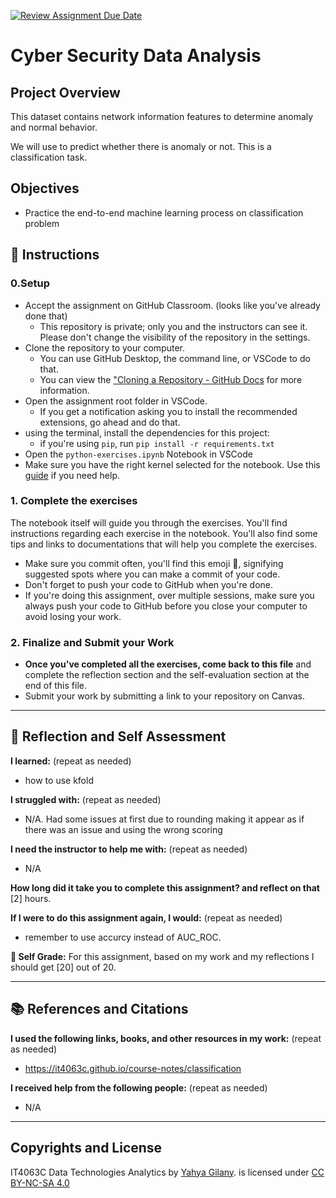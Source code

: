 [![Review Assignment Due Date](https://classroom.github.com/assets/deadline-readme-button-22041afd0340ce965d47ae6ef1cefeee28c7c493a6346c4f15d667ab976d596c.svg)](https://classroom.github.com/a/GMtiwQXP)
# Cyber Security Data Analysis
## Project Overview
This dataset contains network information features to determine anomaly and normal behavior.

We will use to predict whether there is anomaly or not. This is a classification task.


## Objectives
- Practice the end-to-end machine learning process on classification problem

## 📝 Instructions
### 0.Setup
- Accept the assignment on GitHub Classroom. (looks like you've already done that)
  - This repository is private; only you and the instructors can see it. Please don't change the visibility of the repository in the settings.
- Clone the repository to your computer.
  - You can use GitHub Desktop, the command line, or VSCode to do that.
  - You can view the ["Cloning a Repository - GitHub Docs](https://docs.github.com/en/repositories/creating-and-managing-repositories/cloning-a-repository?tool=webui) for more information.
- Open the assignment root folder in VSCode.
  - If you get a notification asking you to install the recommended extensions, go ahead and do that.
- using the terminal, install the dependencies for this project:
  - if you're using `pip`, run `pip install -r requirements.txt`
- Open the `python-exercises.ipynb` Notebook in VSCode
- Make sure you have the right kernel selected for the notebook. Use this [guide](https://it4063c.github.io/guides/FAQ/vscode-jupyter) if you need help.

### 1. Complete the exercises
The notebook itself will guide you through the exercises. You'll find instructions regarding each exercise in the notebook.
You'll also find some tips and links to documentations that will help you complete the exercises.

- Make sure you commit often, you'll find this emoji 🚩, signifying suggested spots where you can make a commit of your code.
- Don't forget to push your code to GitHub when you're done.
- If you're doing this assignment, over multiple sessions, make sure you always push your code to GitHub before you close your computer to avoid losing your work.

### 2. Finalize and Submit your Work
- **Once you've completed all the exercises, come back to this file** and complete the reflection section and the self-evaluation section at the end of this file.
- Submit your work by submitting a link to your repository on Canvas.

---------------
## 💭 Reflection and Self Assessment

**I learned:** (repeat as needed)
- how to use kfold

**I struggled with:** (repeat as needed)
- N/A. Had some issues at first due to rounding making it appear as if there was an issue and using the wrong scoring

**I need the instructor to help me with:** (repeat as needed)
- N/A

**How long did it take you to complete this assignment? and reflect on that**
[2] hours.

**If I were to do this assignment again, I would:** (repeat as needed)
- remember to use accurcy instead of AUC_ROC.

**💯 Self Grade:** For this assignment, based on my work and my reflections I should get [20] out of 20.

--------------------
## 📚 References and Citations
**I used the following links, books, and other resources in my work:** (repeat as needed)
- https://it4063c.github.io/course-notes/classification
  
**I received help from the following people:** (repeat as needed)
- N/A

---
## Copyrights and License
IT4063C Data Technologies Analytics by [Yahya Gilany](https://yahyagilany.io). is licensed under [CC BY-NC-SA 4.0](https://creativecommons.org/licenses/by-nc-sa/4.0/)
